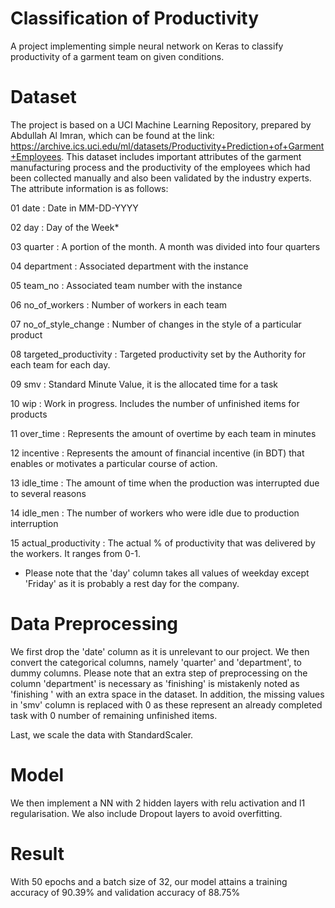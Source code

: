 # Classification of Productivity
A project implementing simple neural network on Keras to classify productivity of a garment team on given conditions.

# Dataset
The project is based on a UCI Machine Learning Repository, prepared by Abdullah Al Imran, which can be found at the link: https://archive.ics.uci.edu/ml/datasets/Productivity+Prediction+of+Garment+Employees. This dataset includes important attributes of the garment manufacturing process and the productivity of the employees which had been collected manually and also been validated by the industry experts. The attribute information is as follows:

01 date : Date in MM-DD-YYYY

02 day : Day of the Week*

03 quarter : A portion of the month. A month was divided into four quarters

04 department : Associated department with the instance

05 team_no : Associated team number with the instance

06 no_of_workers : Number of workers in each team

07 no_of_style_change : Number of changes in the style of a particular product

08 targeted_productivity : Targeted productivity set by the Authority for each team for each day.

09 smv : Standard Minute Value, it is the allocated time for a task

10 wip : Work in progress. Includes the number of unfinished items for products

11 over_time : Represents the amount of overtime by each team in minutes

12 incentive : Represents the amount of financial incentive (in BDT) that enables or motivates a particular course of action.

13 idle_time : The amount of time when the production was interrupted due to several reasons

14 idle_men : The number of workers who were idle due to production interruption

15 actual_productivity : The actual % of productivity that was delivered by the workers. It ranges from 0-1.

* Please note that the 'day' column takes all values of weekday except 'Friday' as it is probably a rest day for the company.

# Data Preprocessing
We first drop the 'date' column as it is unrelevant to our project. We then convert the categorical columns, namely 'quarter' and 'department', to dummy columns. Please note that an extra step of preprocessing on the column 'department' is necessary as 'finishing' is mistakenly noted as 'finishing ' with an extra space in the dataset. In addition, the missing values in 'smv' column is replaced with 0 as these represent an already completed task with 0 number of remaining unfinished items.

Last, we scale the data with StandardScaler.

# Model
We then implement a NN with 2 hidden layers with relu activation and l1 regularisation. We also include Dropout layers to avoid overfitting.

# Result
With 50 epochs and a batch size of 32, our model attains a training accuracy of 90.39% and validation accuracy of 88.75%



